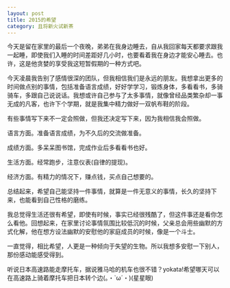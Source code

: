 ```yaml
---
layout: post
title: 2015的希望
category: 且将新火试新茶
---
```


今天是留在家里的最后一个夜晚，弟弟在我身边睡去，自从我回家每天都要求跟我一起睡，即使我们入睡的时间差距好几小时，也要看着我在身边才能安心睡去。也许，这是他贪婪的享受我这短暂假期的一种方式吧。

今天凌晨我告别了感情很深的团队，但我相信我们是永远的朋友。我想拿出更多的时间做点别的事情，包括准备语言成绩，好好学学习，锻炼身体，多看看书，多骑骑车，多跟自己说说话。我想或许自己参与了太多事情，就像曾经品类繁杂却一事无成的凡客，也许下个学期，就是我集中精力做好一双帆布鞋的阶段。

有些事情写下来不一定会照做，但我还决定写下来，因为我相信我会照做。

语言方面。准备语言成绩，为不久后的交流做准备。

成绩方面。多呆呆图书馆，完成作业后多看看书也好。

生活方面。经常跑步，注意仪表(自律的提现)。

经济方面。有精力的情况下，赚点钱，买点自己想要的。

总结起来，希望自己能坚持一件事情，就算是一件无意义的事情，长久的坚持下来，也能看到自己性格的磨练。

我总觉得生活还很有希望，即使有时候，事实已经很残酷了，但这件事还是看你怎么看他。回想起来，在家里讨论事情氛围比较低沉的时候，父亲总会用些幽默的方式化解，他在想方设法幽默的安慰他的家庭成员的时候，像是一个斗士。

一直觉得，相比希望，人更是一种倾向于失望的生物。所以我想多安慰一下别人，那份感动能感受得到。

听说日本高速路能走摩托车，据说雅马哈的机车也很不错？yokata!希望哪天可以在高速路上骑着摩托车把日本转个边(。・`ω´・)(星星眼)

